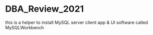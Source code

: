 # DBA_Review_2021
this is a helper to install MySQL server client app &amp; UI software called MySQLWorkbench 
